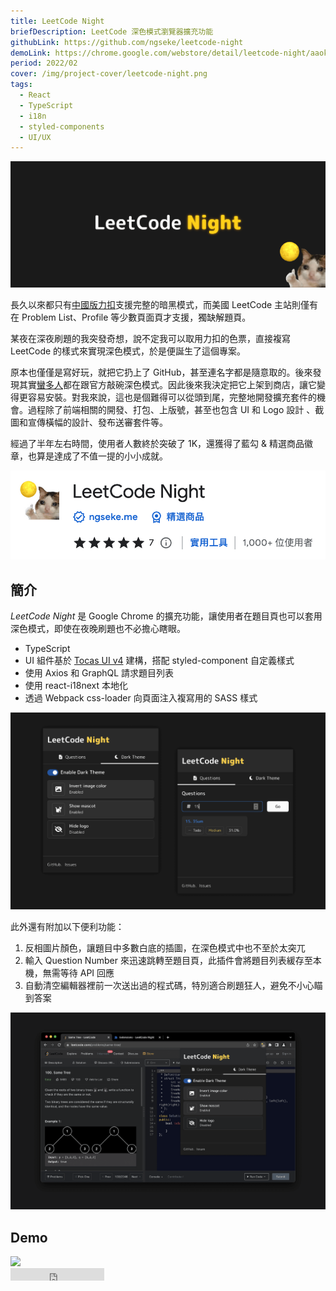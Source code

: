 ```yaml
---
title: LeetCode Night
briefDescription: LeetCode 深色模式瀏覽器擴充功能
githubLink: https://github.com/ngseke/leetcode-night
demoLink: https://chrome.google.com/webstore/detail/leetcode-night/aaokgipfeeeciodnffigjfiafledhcii
period: 2022/02
cover: /img/project-cover/leetcode-night.png
tags:
  - React
  - TypeScript
  - i18n
  - styled-components
  - UI/UX
---
```


![](../../assets/img/project/leetcode-night/banner.png)


長久以來都只有[中國版力扣](https://leetcode-cn.com/)支援完整的暗黑模式，而美國 LeetCode 主站則僅有在 Problem List、Profile 等少數頁面頁才支援，獨缺解題頁。

某夜在深夜刷題的我突發奇想，說不定我可以取用力扣的色票，直接複寫 LeetCode 的樣式來實現深色模式，於是便誕生了這個專案。

原本也僅僅是寫好玩，就把它扔上了 GitHub，甚至連名字都是隨意取的。後來發現其實[蠻多人](https://leetcode.com/discuss/general-discussion/544429/dark-mode)都在跟官方敲碗深色模式。因此後來我決定把它上架到商店，讓它變得更容易安裝。對我來說，這也是個難得可以從頭到尾，完整地開發擴充套件的機會。過程除了前端相關的開發、打包、上版號，甚至也包含 UI 和 Logo 設計 、截圖和宣傳橫幅的設計、發布送審套件等。

經過了半年左右時間，使用者人數終於突破了 1K，還獲得了藍勾 & 精選商品徽章，也算是達成了不值一提的小小成就。

![](../../assets/img/project/leetcode-night/store.png)

## 簡介

*LeetCode Night* 是 Google Chrome 的擴充功能，讓使用者在題目頁也可以套用深色模式，即使在夜晚刷題也不必擔心瞎眼。

- TypeScript
- UI 組件基於 [Tocas UI v4](https://v4.tocas-ui.com/) 建構，搭配 styled-component 自定義樣式
- 使用 Axios 和 GraphQL 請求題目列表
- 使用 react-i18next 本地化
- 透過 Webpack css-loader 向頁面注入複寫用的 SASS 樣式

![Popup 視窗](../../assets/img/project/leetcode-night/2.png)


此外還有附加以下便利功能：

1. 反相圖片顏色，讓題目中多數白底的插圖，在深色模式中也不至於太突兀
2. 輸入 Question Number 來迅速跳轉至題目頁，此插件會將題目列表緩存至本機，無需等待 API 回應
3. 自動清空編輯器裡前一次送出過的程式碼，特別適合刷題狂人，避免不小心瞄到答案

![啟用 LeetCode 深色模式](../../assets/img/project/leetcode-night/1.png)

## Demo

<a href="https://chrome.google.com/webstore/detail/leetcode-night/aaokgipfeeeciodnffigjfiafledhcii" target="_blank">
  <img src="https://storage.googleapis.com/web-dev-uploads/image/WlD8wC6g8khYWPJUsQceQkhXSlv1/UV4C4ybeBTsZt43U4xis.png" />
</a>

<br/>

<iframe src="https://ghbtns.com/github-btn.html?user=ngseke&repo=leetcode-night&type=star&count=false" frameborder="0" scrolling="0" width="150" height="20"></iframe>

